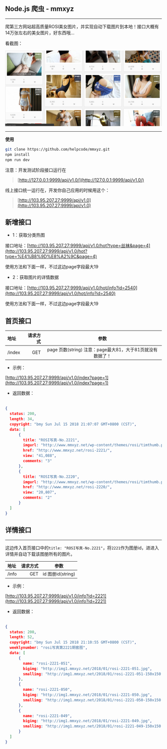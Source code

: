 ## Node.js 爬虫 - mmxyz

---

爬第三方网站超高质量ROSI美女图片，并实现自动下载图片到本地！接口大概有14万张左右的美女图片，好东西哦...

看截图：

![mm.png](mm.png)




---

**使用**

```bash
git clone https://github.com/helpcode/mmxyz.git
npm install
npm run dev
```
注意：开发测试阶段接口运行在

> [http://127.0.0.1:9999/api/v1.0/](http://127.0.0.1:9999/api/v1.0/)

线上接口统一运行在，开发你自己应用的时候用这个：

> [http://103.95.207.27:9999/api/v1.0](http://103.95.207.27:9999/api/v1.0)


## 新增接口

- 1：获取分类热图

接口地址：[http://103.95.207.27:9999/api/v1.0/hot?type=丝袜&page=4](http://103.95.207.27:9999/api/v1.0/hot?type=%E4%B8%9D%E8%A2%9C&page=4)

使用方法和下面一样，不过这边page字段最大19

- 2：获取图片的详情数据

接口地址：[http://103.95.207.27:9999/api/v1.0/hot/info?id=2540](http://103.95.207.27:9999/api/v1.0/hot/info?id=2540)

使用方法和下面一样，不过这边page字段最大19

## 首页接口


| 地址 | 请求方式 | 参数 |
| :------| ------: | :------: |
| /index | GET | page 页数(string) 注意：page最大81，大于81页就没有数据了！ |

- 示例：

[http://103.95.207.27:9999/api/v1.0/index?page=1](http://103.95.207.27:9999/api/v1.0/index?page=1)

- 返回数据：

```json

{
  status: 200,
  length: 34,
  copyright: "bmy Sun Jul 15 2018 21:07:07 GMT+0800 (CST)",
  data: [
      {
        title: "ROSI写真-No.2221",
        imgurl: "http://www.mmxyz.net/wp-content/themes/rosi/timthumb.php?src=http://img1.mmxyz.net/2018/01/d5-300x199.jpg&w=265&zc=1",
        href: "http://www.mmxyz.net/rosi-2221/",
        view: "41,088",
        comments: "3"
      },
      {
        title: "ROSI写真-No.2220",
        imgurl: "http://www.mmxyz.net/wp-content/themes/rosi/timthumb.php?src=http://img1.mmxyz.net/2018/01/d4-300x199.jpg&w=265&zc=1",
        href: "http://www.mmxyz.net/rosi-2220/",
        view: "20,807",
        comments: "2"
      }
  ]
}
```

## 详情接口

---

这边传入首页接口中的`title: "ROSI写真-No.2221"`，将`2221`作为图册id，进进入详情并自动下载该图册所有的图片。


| 地址 | 请求方式 | 参数 |
| :------| ------: | :------: |
| /info | GET | id 图册id(string) |

- 示例：

[http://103.95.207.27:9999/api/v1.0/info?id=2221](http://103.95.207.27:9999/api/v1.0/info?id=2221)

- 返回数据：

```json

{
  status: 200,
  length: 52,
  copyright: "bmy Sun Jul 15 2018 21:10:55 GMT+0800 (CST)",
  weeklynumber: "rosi写真第2221期套图",
  data: [
      {
        name: "rosi-2221-051",
        bigimg: "http://img1.mmxyz.net/2018/01/rosi-2221-051.jpg",
        smallimg: "http://img1.mmxyz.net/2018/01/rosi-2221-051-150x150.jpg"
      },
      {
        name: "rosi-2221-050",
        bigimg: "http://img1.mmxyz.net/2018/01/rosi-2221-050.jpg",
        smallimg: "http://img1.mmxyz.net/2018/01/rosi-2221-050-150x150.jpg"
      },
      {
        name: "rosi-2221-049",
        bigimg: "http://img1.mmxyz.net/2018/01/rosi-2221-049.jpg",
        smallimg: "http://img1.mmxyz.net/2018/01/rosi-2221-049-150x150.jpg"
      }
  ]
}
```
